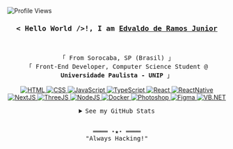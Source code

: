 ﻿<!-- https://github.com/ejunior95/ -->
<!-- April 16, 2021 -->
<!-- leave a STAR, if you like it ! -->

<!-- Profile Views Counter -->
![Profile Views](https://gpvc.arturio.dev/ejunior95?v=3)
<br>
<!-- Intro  -->
<h3 align="center">
        <samp>< Hello World />!, I am
                <b><a target="_blank" href="#">Edvaldo de Ramos Junior</a></b>
        </samp>
</h3>
<br>

<p align="center">
        <!-- Organisation  -->
        <samp>
                「 From Sorocaba, SP (Brasil) 」
                <br>
                「 Front-End Developer, Computer Science Student @<b> Universidade Paulista - UNIP</b> 」
                <br>
                <br>
        </samp>
        <!-- Programming Languages -->
        <!-- HTML -->
        <a href="https://github.com/ejunior95?tab=repositories" target="_blank"><img alt="HTML"
                        src="https://img.shields.io/badge/-HTML-E34F26?style=flat&logo=HTML5&logoColor=white">
        </a>
        <!-- CSS  -->
        <a href="https://github.com/ejunior95?tab=repositories" target="_blank"><img alt="CSS"
                        src="https://img.shields.io/badge/-CSS-1572B6?style=flat&logo=CSS3&logoColor=white">
        </a>
        <!-- JavaScript -->
        <a href="https://github.com/ejunior95?tab=repositories" target="_blank"><img alt="JavaScript"
                        src="https://img.shields.io/badge/-JavaScript-F7DF1E?style=flat&logo=JavaScript&logoColor=black">
        </a>
        <!-- TypeScript -->
        <a href="https://github.com/ejunior95?tab=repositories" target="_blank"><img alt="TypeScript"
                        src="https://img.shields.io/badge/-TypeScript-3178C6?style=flat&logo=TypeScript&logoColor=white">
        </a>
        <!-- ReactJS -->
        <a href="https://github.com/ejunior95?tab=repositories" target="_blank"><img alt="React"
                        src="https://img.shields.io/badge/-React-3776AB?style=flat&logo=React&logoColor=white">
        </a>
        <!-- React Native -->
        <a href="https://github.com/ejunior95?tab=repositories" target="_blank"><img alt="ReactNative"
                        src="https://img.shields.io/badge/-ReactNative-0088CC?style=flat&logo=React&logoColor=white">
        </a>
        <!-- NextJS -->
        <a href="https://github.com/ejunior95?tab=repositories" target="_blank"><img alt="NextJS"
                        src="https://img.shields.io/badge/-NextJS-000000?style=flat&logo=Next.js&logoColor=#0082C9">
        </a>
        <!-- ThreeJS -->
        <a href="https://github.com/ejunior95?tab=repositories" target="_blank"><img alt="ThreeJS"
                        src="https://img.shields.io/badge/-ThreeJS-000000?style=flat&logo=Three.js&logoColor=#FFFFFF">
        </a>
        <!-- NodeJS -->
        <a href="https://github.com/ejunior95?tab=repositories" target="_blank"><img alt="NodeJS"
                        src="https://img.shields.io/badge/-Nodejs-339933?style=flat&logo=NODE.js&logoColor=white">
        </a>
        <!-- Docker -->
        <a href="https://github.com/ejunior95?tab=repositories" target="_blank"><img alt="Docker"
                        src="https://img.shields.io/badge/-Docker-31A8FF?style=flat&logo=Docker&logoColor=white">
        </a>
        <!-- Adobe Photoshop -->
        <a href="https://github.com/ejunior95?tab=repositories" target="_blank"><img alt="Photoshop"
                        src="https://img.shields.io/badge/-AdobePhotoshop-0672CB?style=flat&logo=Adobe-Photoshop&logoColor=white">
        </a>
        <!-- Figma -->
        <a href="https://github.com/ejunior95?tab=repositories" target="_blank"><img alt="Figma"
                        src="https://img.shields.io/badge/-Figma-F24E1E?style=flat&logo=Figma&logoColor=white">
        </a>
        <!-- VB.NET -->
        <a href="https://github.com/ejunior95?tab=repositories" target="_blank"><img alt="VB.NET"
                        src="https://img.shields.io/badge/-VisualBasic-00979D?style=flat&logo=Microsoft&logoColor=#5E5E5E">
        </a>
</p>

<!-- Details Section-->
<details align="center">
    <summary> <samp>See my GitHub Stats</samp></summary>
    <p align="center">
        <br>
        <!-- Activity Widget -->
        <img alt="Junior's GitHub Stats"
                src="https://github-readme-stats.vercel.app/api?username=ejunior95&show_icons=true&theme=react" />
        <br>
        <!-- Social Links -->
        <p>Find me on</p>
        <!-- Gmail -->
        <a href="mailto:e.junior95@gmail.com" target="_blank"><img alt="Gmail"
                src="https://img.shields.io/badge/-Gmail-EA4335?style=flat-square&logo=Gmail&logoColor=white">
        </a>
        <!-- Linkedin -->
        <a href="https://www.linkedin.com/in/deved-jr100/" target="_blank"><img alt="Linkedin"
                src="https://img.shields.io/badge/-Linkedin-0A66C2?style=flat-square&logo=Linkedin&logoColor=white">
        </a>
        <!-- Behance -->
        <a href="https://www.behance.net/ejunior95" target="_blank"><img alt="Behance"
                src="https://img.shields.io/badge/-Behance-1769FF?style=flat-square&logo=Behance&logoColor=white">
        </a>
        <!-- Facebook -->
        <a href="https://www.facebook.com/junior2p/" target="_blank"><img alt="Facebook"
                src="https://img.shields.io/badge/-Facebook-1877F2?style=flat-square&logo=Facebook&logoColor=white">
        </a>
    </p>
</details>
<br>

<!-- Footer -->
<samp>
    <p align="center">
        ════ ⋆★⋆ ════
        <br>
        "Always Hacking!"
    </p>
</samp>
